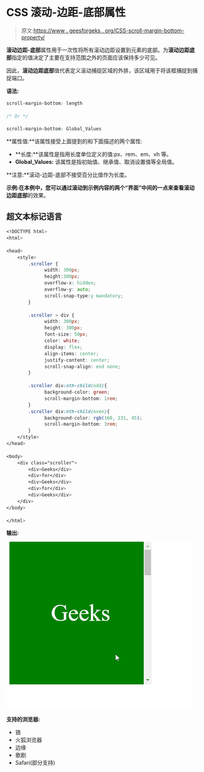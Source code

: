 # CSS 滚动-边距-底部属性

> 原文:[https://www . geesforgeks . org/CSS-scroll-margin-bottom-property/](https://www.geeksforgeeks.org/css-scroll-margin-bottom-property/)

**滚动边距-底部**属性用于一次性将所有滚动边距设置到元素的底部。为**滚动边距底部**指定的值决定了主要在支持范围之外的页面应该保持多少可见。

因此，**滚动边距底部**值代表定义滚动捕捉区域的外排，该区域用于将该框捕捉到捕捉端口。

**语法:**

```css
scroll-margin-bottom: length

/* Or */

scroll-margin-bottom: Global_Values

```

**属性值:**该属性接受上面提到的和下面描述的两个属性:

*   **长度:**该属性是指用长度单位定义的值:px、rem、em、vh 等。
*   **Global_Values:** 该属性是指初始值、继承值、取消设置值等全局值。

**注意:**滚动-边距-底部不接受百分比值作为长度。

**示例:**在本例中，您可以通过滚动到示例内容的两个“界面”中间的一点来查看**滚动边距底部**的效果。

## 超文本标记语言

```css
<!DOCTYPE html>
<html>

<head>
    <style>
        .scroller {
              width: 300px;
              height:300px;
              overflow-x: hidden;
              overflow-y: auto;
              scroll-snap-type:y mandatory;
        }

        .scroller > div {
              width: 300px;
              height: 300px;
              font-size: 50px; 
              color: white;
              display: flex; 
              align-items: center; 
              justify-content: center; 
              scroll-snap-align: end none;
        }

        .scroller div:nth-child(odd){
              background-color: green;
              scroll-margin-bottom: 1rem;
        }
        .scroller div:nth-child(even){
              background-color: rgb(160, 231, 45);
              scroll-margin-bottom: 3rem;
        }
    </style>
</head>

<body>
    <div class="scroller">
        <div>Geeks</div>
        <div>for</div>
        <div>Geeks</div>
        <div>for</div>
        <div>Geeks</div>
    </div>
</body>

</html>
```

**输出:**

![](img/e931480ed337e3da223d6dd5a4e70402.png)

**支持的浏览器:**

*   铬
*   火狐浏览器
*   边缘
*   歌剧
*   Safari(部分支持)